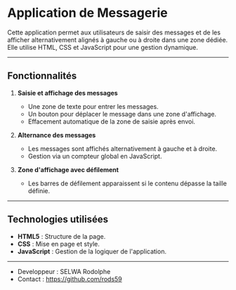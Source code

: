 # Application de Messagerie

Cette application permet aux utilisateurs de saisir des messages et de les afficher alternativement alignés à gauche ou à droite dans une zone dédiée. Elle utilise HTML, CSS et JavaScript pour une gestion dynamique.

---

## Fonctionnalités

1. **Saisie et affichage des messages**  
   - Une zone de texte pour entrer les messages.
   - Un bouton pour déplacer le message dans une zone d'affichage.
   - Effacement automatique de la zone de saisie après envoi.

2. **Alternance des messages**  
   - Les messages sont affichés alternativement à gauche et à droite.
   - Gestion via un compteur global en JavaScript.

3. **Zone d'affichage avec défilement**  
   - Les barres de défilement apparaissent si le contenu dépasse la taille définie.

---

## Technologies utilisées

- **HTML5** : Structure de la page.
- **CSS** : Mise en page et style.
- **JavaScript** : Gestion de la logiquer de l'application.

---

- Developpeur : SELWA Rodolphe
- Contact : https://github.com/rods59


